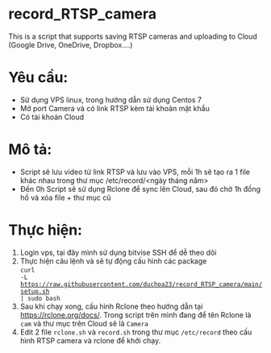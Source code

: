 # record_RTSP_camera
This is a script that supports saving RTSP cameras and uploading to Cloud (Google Drive, OneDrive, Dropbox....)

# Yêu cầu:
- Sử dụng VPS linux, trong hướng dẫn sử dụng Centos 7
- Mở port Camera và có link RTSP kèm tài khoản mật khẩu
- Có tài khoản Cloud

# Mô tả:
 - Script sẽ lưu video từ link RTSP và lưu vào VPS, mỗi 1h sẽ tạo ra 1 file khác nhau trong thư mục /etc/record/<ngày tháng năm>
 - Đến 0h Script sẽ sử dụng Rclone để sync lên Cloud, sau đó chờ 1h đồng hồ và xóa file + thư mục cũ
 
# Thực hiện:

1. Login vps, tại đây mình sử dụng bitvise SSH để dễ theo dõi
2. Thực hiện câu lệnh và sẽ tự động cấu hình các package<br>
<code>curl -L https://raw.githubusercontent.com/duchoa23/record_RTSP_camera/main/setup.sh | sudo bash</code>
3. Sau khi chạy xong, cấu hình Rclone theo hướng dẫn tại <a href="https://rclone.org/docs/">https://rclone.org/docs/</a>. Trong script trên mình đang để tên Rclone là <code>cam</code> và thư mục trên Cloud sẽ là <code>Camera</code>
4. Edit 2 file <code>rclone.sh</code> và <code>record.sh</code> trong thư mục <code>/etc/record</code> theo cấu hình RTSP camera và rclone để khởi chạy.
